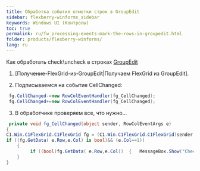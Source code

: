 ```yaml
---
title: Обработка события отметки строк в GroupEdit
sidebar: flexberry-winforms_sidebar
keywords: Windows UI (Контролы)
toc: true
permalink: ru/fw_processing-events-mark-the-rows-in-groupedit.html
folder: products/flexberry-winforms/
lang: ru
---
```


Как обработать check\uncheck в строках [GroupEdit](fw_group-edit.html)
1. [Получение-FlexGrid-из-GroupEdit|Получаем FlexGrid из GroupEdit]. 
 
2. Подписываемся на событие  CellChanged:

```csharp
 fg.CellChanged-=new RowColEventHandler(fg_CellChanged); 
 fg.CellChanged+=new RowColEventHandler(fg_CellChanged); 
```

3. В обработчике проверяем все, что нужно... 

```csharp
 private void fg_CellChanged(object sender, RowColEventArgs e)
{ 
C1.Win.C1FlexGrid.C1FlexGrid fg = (C1.Win.C1FlexGrid.C1FlexGrid)sender; 
if ((fg.GetData( e.Row,e.Col) is bool)&& (e.Col==1)) 
    { 
         if ((bool)fg.GetData( e.Row,e.Col))  {   MessageBox.Show("Checked!");    }  else   {   MessageBox.Show("UnChecked!");    } 
    }
}
```